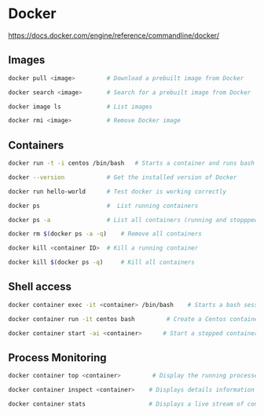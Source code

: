# Docker

https://docs.docker.com/engine/reference/commandline/docker/


## Images

```bash
docker pull <image>         # Download a prebuilt image from Docker
```

```bash
docker search <image>       # Search for a prebuilt image from Docker
```

```bash
docker image ls             # List images
```

```bash
docker rmi <image>          # Remove Docker image
```


## Containers

```bash
docker run -t -i centos /bin/bash   # Starts a container and runs bash in the shell
```

```bash
docker --version            # Get the installed version of Docker
```

```bash
docker run hello-world      # Test docker is working correctly
```

```bash
docker ps                   #  List running containers
```

```bash
docker ps -a                # List all containers (running and stoppped)
```

```bash
docker rm $(docker ps -a -q)    # Remove all containers
```

```bash
docker kill <container ID>  # Kill a running container
```

```bash
docker kill $(docker ps -q)     # Kill all containers
```

## Shell access

```bash
docker container exec -it <container> /bin/bash    # Starts a bash session inside the container
```

```bash
docker container run -it centos bash         # Create a Centos container and load bash in the terminal
```

```bash
docker container start -ai <container>      # Start a stopped container and load the shell in the terminal
```

## Process Monitoring

```bash
docker container top <container>         # Display the running processes inside the container
```

```bash
docker container inspect <container>    # Displays details information on the container
```

```bash
docker container stats                  # Displays a live stream of container resource usage stats
```
